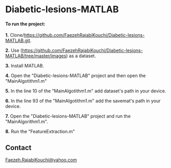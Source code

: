 # Diabetic-lesions-MATLAB

#### To run the project:

**1.** Clone/https://github.com/FaezehRajabiKouchi/Diabetic-lesions-MATLAB.git.

**2.** Use (https://github.com/FaezehRajabiKouchi/Diabetic-lesions-MATLAB/tree/master/images) as a dataset.

**3.** Install MATLAB. 

**4.** Open the "Diabetic-lesions-MATLAB" project and then open the "MainAlgotithm1.m" 

**5.** In the line 10 of the "MainAlgotithm1.m" add dataset's path in your device.

**6.** In the line 93 of the "MainAlgotithm1.m" add the savemat's path in your device.

**7.** Open the "Diabetic-lesions-MATLAB" project and run the "MainAlgorithm1.m". 

**8.** Run the "FeatureExtraction.m"

## Contact
Faezeh.RajabiKouchi@yahoo.com
